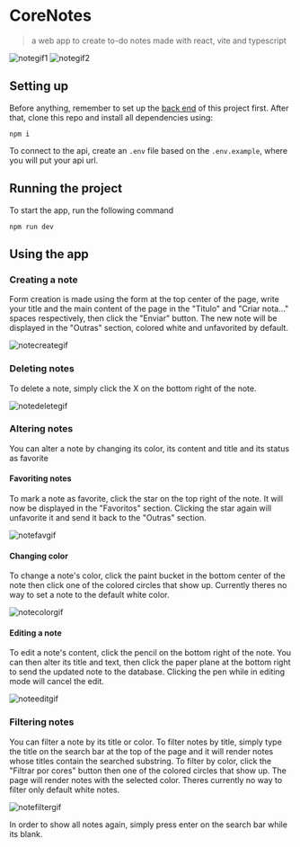# CoreNotes

> a web app to create to-do notes made with react, vite and typescript

![notegif1](https://github.com/duanzin/corelab-front/assets/115566934/c96af62c-bf71-40a0-b5e7-24844ef9eee1)
![notegif2](https://github.com/duanzin/corelab-front/assets/115566934/ad268fd0-e178-4eb9-8011-e1b48961685e)


## Setting up

Before anything, remember to set up the [back end](https://github.com/duanzin/corelab-back) of this project first. After that, clone this repo and install all dependencies using:
```
npm i
```
To connect to the api, create an `.env` file based on the `.env.example`, where you will put your api url.
## Running the project

To start the app, run the following command

```
npm run dev
```

## Using the app
### Creating a note

Form creation is made using the form at the top center of the page, write your title and the main content of the page in the "Titulo" and "Criar nota..." spaces respectively, then click the "Enviar" button.
The new note will be displayed in the "Outras" section, colored white and unfavorited by default.

![notecreategif](https://github.com/duanzin/corelab-front/assets/115566934/c18c87d1-33f7-480b-a574-b97e85040b84)

### Deleting notes

To delete a note, simply click the X on the bottom right of the note.

![notedeletegif](https://github.com/duanzin/corelab-front/assets/115566934/c198031e-e92d-4bb8-bcba-be798eba6ba6)

### Altering notes

You can alter a note by changing its color, its content and title and its status as favorite

#### Favoriting notes

To mark a note as favorite, click the star on the top right of the note. It will now be displayed in the "Favoritos" section. 
Clicking the star again will unfavorite it and send it back to the "Outras" section.

![notefavgif](https://github.com/duanzin/corelab-front/assets/115566934/691b244e-ae2a-4ccb-a90b-35ccf2a9d6dc)

#### Changing color

To change a note's color, click the paint bucket in the bottom center of the note then click one of the colored circles that show up.
Currently theres no way to set a note to the default white color.

![notecolorgif](https://github.com/duanzin/corelab-front/assets/115566934/3a1943de-fcff-434f-84fe-e7c0cdfee7f1)

#### Editing a note

To edit a note's content, click the pencil on the bottom right of the note. You can then alter its title and text, then click the paper plane at the bottom right to send the updated note to the database.
Clicking the pen while in editing mode will cancel the edit.

![noteeditgif](https://github.com/duanzin/corelab-front/assets/115566934/826d72a4-dfe8-46a5-95aa-ae8800864ac7)

### Filtering notes

You can filter a note by its title or color.
To filter notes by title, simply type the title on the search bar at the top of the page and it will render notes whose titles contain the searched substring.
To filter by color, click the "Filtrar por cores" button then one of the colored circles that show up. The page will render notes with the selected color. 
Theres currently no way to filter only default white notes.

![notefiltergif](https://github.com/duanzin/corelab-front/assets/115566934/b70aa187-c924-4879-b67a-4614ee786ff4)

In order to show all notes again, simply press enter on the search bar while its blank.

